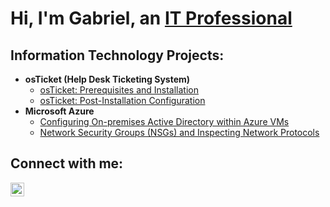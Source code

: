 <h1>Hi, I'm Gabriel, an <a href="https://www.linkedin.com/in/gabriel-santisteban-310343294/">IT Professional</a></h1>

<h2> Information Technology Projects:</h2>

- <b>osTicket (Help Desk Ticketing System)</b>
  - [osTicket: Prerequisites and Installation](https://github.com/gabesanjose23/osticket-prereqs)
  - [osTicket: Post-Installation Configuration](https://github.com/gabesanjose23/post-install-config)
- <b>Microsoft Azure</b>
  - [Configuring On-premises Active Directory within Azure VMs](https://github.com/gabesanjose23/configure-ad)
  - [Network Security Groups (NSGs) and Inspecting Network Protocols](https://github.com/gabesanjose23/azure-network-protocols)

<h2>Connect with me:</h2>


[<img align="left" alt="Josh | LinkedIn" width="22px" src="https://cdn.jsdelivr.net/npm/simple-icons@v3/icons/linkedin.svg" />][linkedin]




[linkedin]: https://www.linkedin.com/in/gabriel-santisteban-310343294/
